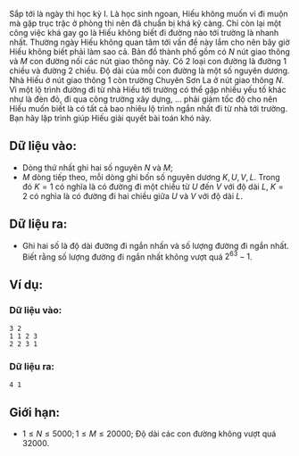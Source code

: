 Sắp tới là ngày thi học kỳ I. Là học sinh ngoan, Hiếu không muốn vì đi muộn mà gặp trục trặc ở phòng thi nên đã chuẩn bị khá kỹ càng. Chỉ còn lại một công việc khá gay go là Hiếu không biết đi đường nào tới trường là nhanh nhất. Thường ngày Hiếu không quan tâm tới vấn đề này lắm cho nên bây giờ Hiếu không biết phải làm sao cả. Bản đồ thành phố gồm có $N$ nút giao thông và $M$ con đường nối các nút giao thông này. Có $2$ loại con đường là đường $1$ chiều và đường $2$ chiều. Độ dài của mỗi con đường là một số nguyên dương. Nhà Hiếu ở nút giao thông $1$ còn trường Chuyên Sơn La ở nút giao thông $N$. Vì một lộ trình đường đi từ nhà Hiếu tới trường có thể gặp nhiều yếu tố khác như là đèn đỏ, đi qua công trường xây dựng, ... phải giảm tốc độ cho nên Hiếu muốn biết là có tất cả bao nhiêu lộ trình ngắn nhất đi từ nhà tới trường. Bạn hãy lập trình giúp Hiếu giải quyết bài toán khó này.

## Dữ liệu vào:
- Dòng thứ nhất ghi hai số nguyên $N$ và $M$;
- $M$ dòng tiếp theo, mỗi dòng ghi bốn số nguyên dương $K, U, V, L$. Trong đó $K = 1$ có nghĩa là có đường đi một chiều từ $U$ đến $V$ với độ dài $L$, $K = 2$ có nghìa là có đường đi hai chiều giữa $U$ và $V$ với độ dài $L$.

## Dữ liệu ra:
- Ghi hai số là độ dài đường đi ngắn nhấn và số lượng đường đi ngắn nhất. Biết rằng số lượng đường đi ngắn nhất không vượt quá $2^{63} - 1$.

## Ví dụ:
### Dữ liệu vào:
```
3 2
1 1 2 3
2 2 3 1
```

### Dữ liệu ra:
```
4 1
```

## Giới hạn:
- $1 ≤ N ≤ 5000; 1 ≤ M ≤ 20000$; Độ dài các con đường không vượt quá $32000$.